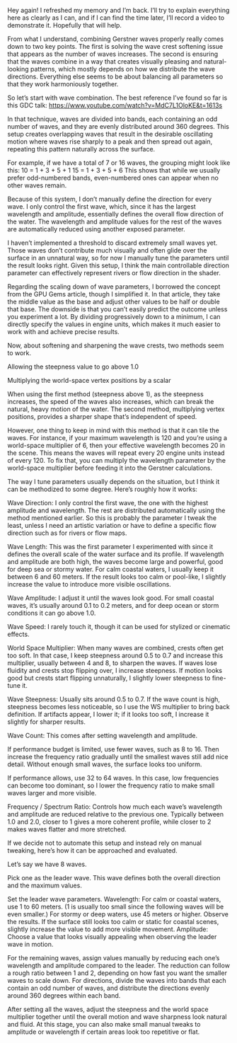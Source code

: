 Hey again! I refreshed my memory and I’m back. I’ll try to explain everything here as clearly as I can, and if I can find the time later, I’ll record a video to demonstrate it. Hopefully that will help.

From what I understand, combining Gerstner waves properly really comes down to two key points. The first is solving the wave crest softening issue that appears as the number of waves increases. The second is ensuring that the waves combine in a way that creates visually pleasing and natural-looking patterns, which mostly depends on how we distribute the wave directions. Everything else seems to be about balancing all parameters so that they work harmoniously together.

So let’s start with wave combination. The best reference I’ve found so far is this GDC talk:
https://www.youtube.com/watch?v=MdC7L1OloKE&t=1613s

In that technique, waves are divided into bands, each containing an odd number of waves, and they are evenly distributed around 360 degrees. This setup creates overlapping waves that result in the desirable oscillating motion where waves rise sharply to a peak and then spread out again, repeating this pattern naturally across the surface.

For example, if we have a total of 7 or 16 waves, the grouping might look like this:
10 = 1 + 3 + 5 + 1
15 = 1 + 3 + 5 + 6
This shows that while we usually prefer odd-numbered bands, even-numbered ones can appear when no other waves remain.

Because of this system, I don’t manually define the direction for every wave. I only control the first wave, which, since it has the largest wavelength and amplitude, essentially defines the overall flow direction of the water. The wavelength and amplitude values for the rest of the waves are automatically reduced using another exposed parameter.

I haven’t implemented a threshold to discard extremely small waves yet. Those waves don’t contribute much visually and often glide over the surface in an unnatural way, so for now I manually tune the parameters until the result looks right. Given this setup, I think the main controllable direction parameter can effectively represent rivers or flow direction in the shader.

Regarding the scaling down of wave parameters, I borrowed the concept from the GPU Gems article, though I simplified it. In that article, they take the middle value as the base and adjust other values to be half or double that base. The downside is that you can’t easily predict the outcome unless you experiment a lot. By dividing progressively down to a minimum, I can directly specify the values in engine units, which makes it much easier to work with and achieve precise results.

Now, about softening and sharpening the wave crests, two methods seem to work.

Allowing the steepness value to go above 1.0

Multiplying the world-space vertex positions by a scalar

When using the first method (steepness above 1), as the steepness increases, the speed of the waves also increases, which can break the natural, heavy motion of the water. The second method, multiplying vertex positions, provides a sharper shape that’s independent of speed.

However, one thing to keep in mind with this method is that it can tile the waves. For instance, if your maximum wavelength is 120 and you’re using a world-space multiplier of 6, then your effective wavelength becomes 20 in the scene. This means the waves will repeat every 20 engine units instead of every 120. To fix that, you can multiply the wavelength parameter by the world-space multiplier before feeding it into the Gerstner calculations.

The way I tune parameters usually depends on the situation, but I think it can be methodized to some degree. Here’s roughly how it works:

Wave Direction:
I only control the first wave, the one with the highest amplitude and wavelength. The rest are distributed automatically using the method mentioned earlier. So this is probably the parameter I tweak the least, unless I need an artistic variation or have to define a specific flow direction such as for rivers or flow maps.

Wave Length:
This was the first parameter I experimented with since it defines the overall scale of the water surface and its profile. If wavelength and amplitude are both high, the waves become large and powerful, good for deep sea or stormy water. For calm coastal waters, I usually keep it between 6 and 60 meters. If the result looks too calm or pool-like, I slightly increase the value to introduce more visible oscillations.

Wave Amplitude:
I adjust it until the waves look good. For small coastal waves, it’s usually around 0.1 to 0.2 meters, and for deep ocean or storm conditions it can go above 1.0.

Wave Speed:
I rarely touch it, though it can be used for stylized or cinematic effects.

World Space Multiplier:
When many waves are combined, crests often get too soft. In that case, I keep steepness around 0.5 to 0.7 and increase this multiplier, usually between 4 and 8, to sharpen the waves. If waves lose fluidity and crests stop flipping over, I increase steepness. If motion looks good but crests start flipping unnaturally, I slightly lower steepness to fine-tune it.

Wave Steepness:
Usually sits around 0.5 to 0.7. If the wave count is high, steepness becomes less noticeable, so I use the WS multiplier to bring back definition. If artifacts appear, I lower it; if it looks too soft, I increase it slightly for sharper results.

Wave Count:
This comes after setting wavelength and amplitude.

If performance budget is limited, use fewer waves, such as 8 to 16. Then increase the frequency ratio gradually until the smallest waves still add nice detail. Without enough small waves, the surface looks too uniform.

If performance allows, use 32 to 64 waves. In this case, low frequencies can become too dominant, so I lower the frequency ratio to make small waves larger and more visible.

Frequency / Spectrum Ratio:
Controls how much each wave’s wavelength and amplitude are reduced relative to the previous one. Typically between 1.0 and 2.0, closer to 1 gives a more coherent profile, while closer to 2 makes waves flatter and more stretched.

If we decide not to automate this setup and instead rely on manual tweaking, here’s how it can be approached and evaluated.

Let’s say we have 8 waves.

Pick one as the leader wave. This wave defines both the overall direction and the maximum values.

Set the leader wave parameters.
Wavelength:
For calm or coastal waters, use 1 to 60 meters. (1 is usually too small since the following waves will be even smaller.)
For stormy or deep waters, use 45 meters or higher.
Observe the results. If the surface still looks too calm or static for coastal scenes, slightly increase the value to add more visible movement.
Amplitude:
Choose a value that looks visually appealing when observing the leader wave in motion.

For the remaining waves, assign values manually by reducing each one’s wavelength and amplitude compared to the leader. The reduction can follow a rough ratio between 1 and 2, depending on how fast you want the smaller waves to scale down.
For directions, divide the waves into bands that each contain an odd number of waves, and distribute the directions evenly around 360 degrees within each band.

After setting all the waves, adjust the steepness and the world space multiplier together until the overall motion and wave sharpness look natural and fluid. At this stage, you can also make small manual tweaks to amplitude or wavelength if certain areas look too repetitive or flat.